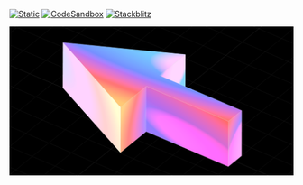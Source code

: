 [![Static](https://img.shields.io/badge/demo-%23646CFF.svg?logo=html5&logoColor=white)](https://pmndrs.github.io/examples/lamina-1x)
[![CodeSandbox](https://img.shields.io/badge/codesandbox-040404?logo=codesandbox&logoColor=DBDBDB)](https://codesandbox.io/s/github/pmndrs/examples/tree/main/demos/lamina-1x)
[![Stackblitz](https://img.shields.io/badge/stackblitz-fff?logo=Stackblitz&logoColor=1389FD)](https://stackblitz.com/github/pmndrs/examples/tree/main/demos/lamina-1x)

![](thumbnail.png)
